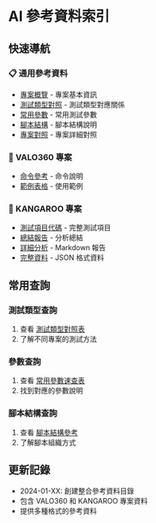 # AI 參考資料索引

## 快速導航

### 📋 通用參考資料
- [專案概覽](Common/Project_Overview.csv) - 專案基本資訊
- [測試類型對照](Common/Test_Type_Mapping.csv) - 測試類型對應關係
- [常用參數](Common/Common_Parameters.csv) - 常用測試參數
- [腳本結構](Common/Script_Structure_Reference.csv) - 腳本結構說明
- [專案對照](Common/Project_Mapping.csv) - 專案詳細對照

### 🔧 VALO360 專案
- [命令參考](VALO360_Reference/VALO360_Command_Reference.csv) - 命令說明
- [範例表格](VALO360_Reference/VALO360_Examples_Table.csv) - 使用範例

### 📱 KANGAROO 專案
- [測試項目代碼](KANGAROO_Reference/KANGAROO_Test_Item_Codes.csv) - 完整測試項目
- [總結報告](KANGAROO_Reference/KANGAROO_Summary_Report.csv) - 分析總結
- [詳細分析](KANGAROO_Reference/KANGAROO_Analysis_Report.md) - Markdown 報告
- [完整資料](KANGAROO_Reference/KANGAROO_Comprehensive_Analysis.json) - JSON 格式資料

## 常用查詢

### 測試類型查詢
1. 查看 [測試類型對照表](Common/Test_Type_Mapping.csv)
2. 了解不同專案的測試方法

### 參數查詢
1. 查看 [常用參數速查表](Common/Common_Parameters.csv)
2. 找到對應的參數說明

### 腳本結構查詢
1. 查看 [腳本結構參考](Common/Script_Structure_Reference.csv)
2. 了解腳本組織方式

## 更新記錄

- 2024-01-XX: 創建整合參考資料目錄
- 包含 VALO360 和 KANGAROO 專案資料
- 提供多種格式的參考資料
